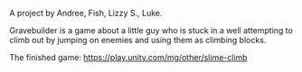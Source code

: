 A project by Andree, Fish, Lizzy S., Luke.

Gravebuilder is a game about a little guy who is stuck in a well attempting to climb out by jumping on enemies and using them as climbing blocks.

The finished game:
https://play.unity.com/mg/other/slime-climb
